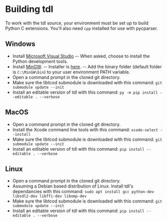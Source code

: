 


# Building tdl

To work with the tdl source, your environment must be set up to build
Python C extensions.  You'll also need `cpp` installed for
use with pycparser.

## Windows

- Install [Microsoft Visual Studio](https://www.visualstudio.com/vs/community/)
-- When asked, choose to install the Python development tools.
- Install [MinGW](http://www.mingw.org/).
-- Installer is [here](https://sourceforge.net/projects/mingw/files/latest/download).
-- Add the binary folder (default folder is `C:\MinGW\bin`) to your user
   environment PATH variable.
- Open a command prompt in the cloned git directory.
- Make sure the libtcod submodule is downloaded with this command:
  `git submodule update --init`
- Install an editable version of tdl with this command:
  `py -m pip install --editable . --verbose`

## MacOS

- Open a command prompt in the cloned git directory.
- Install the Xcode command line tools with this command:
  `xcode-select --install`
- Make sure the libtcod submodule is downloaded with this command:
  `git submodule update --init`
- Install an editable version of tdl with this command:
  `pip install --editable . --verbose`

## Linux

- Open a command prompt in the cloned git directory.
- Assuming a Debian based distribution of Linux.
  Install tdl's dependancies with this command:
  `sudo apt install gcc python-dev libsdl2-dev libffi-dev libomp-dev`
- Make sure the libtcod submodule is downloaded with this command:
  `git submodule update --init`
- Install an editable version of tdl with this command:
  `pip install --editable . --verbose`
